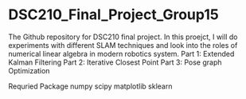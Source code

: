 # DSC210_Final_Project_Group15
The Github repository for DSC210 final project. In this proejct, I will do experiments with different SLAM techniques and look into the roles of numerical linear algebra in modern robotics system.
Part 1: Extended Kalman Filtering
Part 2: Iterative Closest Point
Part 3: Pose graph Optimization

Requried Package
numpy
scipy
matplotlib
sklearn
